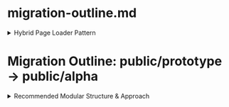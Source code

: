 <h1>migration-outline.md</h1>
<details>

<summary>Hybrid Page Loader Pattern</summary>

**Recommended Pattern:**

- Each HTML page has a corresponding small JS loader (e.g., preferences.html → preferences.js) responsible for page-specific wiring: DOM selection, event listeners, and calling shared logic.
- Common/shared logic (data fetching, rendering, business rules) lives in utility, feature, or component modules (e.g., scripts/utils/, scripts/features/).
- The loader imports and uses these shared modules, keeping page entry points clean and focused.

**Benefits:**

- Promotes code reuse and avoids duplication.
- Makes page scripts easy to read and maintain.
- Supports scaling and modular refactoring as the project grows.

**Example:**

```
// scripts/features/preferences.js (shared logic)
export function savePreferences() { ... }

// scripts/preferences.js (page loader)
import { savePreferences } from './features/preferences.js';
document.getElementById('save-btn').addEventListener('click', savePreferences);
```

</details>

# Migration Outline: public/prototype → public/alpha

<details>
<summary>Recommended Modular Structure & Approach</summary>

<details>
<summary>1. Directory Structure & Layering</summary>

- **public/alpha/scripts/** — All JS modules, grouped by feature (e.g., scales, lessons, audio, UI)
- **public/alpha/data/** — JSON data files (mirroring prototype/data)
- **public/alpha/components/** — Reusable HTML fragments or web components
- **public/alpha/styles/** — CSS (keep site.css, modularize if needed)

---

## Daisy UI Documentation

- [DaisyUI Components Reference](https://daisyui.com/components/)
  - Reference for all component classes, color options, and usage examples.

</details>

<details>
<summary>2. Modular JavaScript</summary>

- Break up large scripts into focused ES modules:
  - **utils/** — General helpers (pitch, note, cookie utilities)
  - **data/** — Data fetchers/loaders (e.g., loadInstrumentData.js)
  - **audio/** — Tone.js wrappers, audio routines
  - **notation/** — VexFlow rendering helpers
  - **ui/** — DOM manipulation, event binding, modal/dialog helpers
  - **features/** — High-level logic for each page (e.g., showScales.js)
- Each module should export only what’s needed (named exports).

</details>

<details>
<summary>3. Data-Driven Design</summary>

- Keep all pitch, instrument, and scale data in JSON.
- Write generic data loader modules (e.g., fetchJson(url)) and pass data to feature modules.

</details>

<details>
<summary>4. Reusable Components</summary>

- For repeated UI (headers, footers, controls), use HTML fragments or web components.
- For repeated JS logic (e.g., rendering a scale, playing a note), create callable functions in shared modules.

</details>

<details>
<summary>5. Page Bootstrapping</summary>

- Each HTML page should import only the scripts it needs.
- Use a main entry script per page (e.g., alpha/show-scales.js) that wires up the page, fetches data, and calls reusable modules.

</details>

<details>
<summary>6. Example Modularization</summary>

- pitchUtils.js → scripts/utils/pitchUtils.js
- pitchConverter.js → scripts/utils/pitchConverter.js
- render-scale.js → scripts/notation/renderScale.js
- play-scales.js → scripts/audio/playScales.js
- show-scales.js → scripts/features/showScales.js
- load-header.js, load-footer.js → scripts/ui/loadFragment.js

</details>

<details>
<summary>7. Naming & Contracts</summary>

- Use clear, consistent naming for modules and exports.
- Document expected data shapes and module contracts in comments or a central README.

</details>

<details>
<summary>8. Testing & Debugging</summary>

- Keep test/demo pages or scripts for each major module.
- Use browser console logs and network tab to verify data loading and module boundaries.

</details>

---

### Summary Table

| Layer/Folder      | Example Files/Modules              | Purpose                 |
| ----------------- | ---------------------------------- | ----------------------- |
| scripts/utils/    | pitchUtils.js, cookies.js          | General helpers         |
| scripts/data/     | loadInstrumentData.js              | Data fetching/parsing   |
| scripts/audio/    | playScales.js, audioUtils.js       | Audio playback          |
| scripts/notation/ | renderScale.js, vexflowHelpers.js  | Notation rendering      |
| scripts/ui/       | loadFragment.js, modal.js          | UI/DOM helpers          |
| scripts/features/ | showScales.js, lessons.js          | Page-specific logic     |
| data/             | instruments.json, pitch-class.json | Authoritative data      |
| components/       | header.html, footer.html           | Reusable HTML fragments |
| styles/           | site.css, ...                      | CSS                     |

</details>
